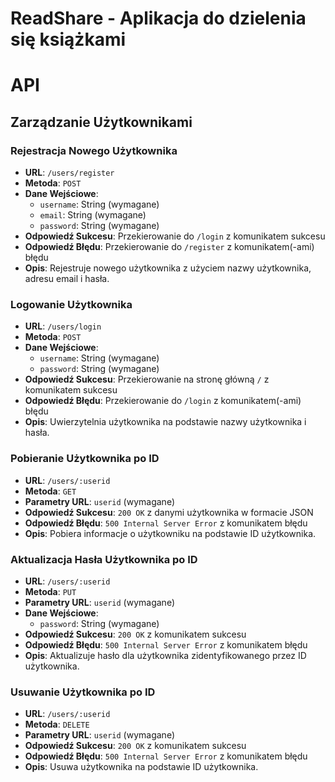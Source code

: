 # ReadShare - Aplikacja do dzielenia się książkami

# API

## Zarządzanie Użytkownikami

### Rejestracja Nowego Użytkownika
- **URL**: `/users/register`
- **Metoda**: `POST`
- **Dane Wejściowe**:
  - `username`: String (wymagane)
  - `email`: String (wymagane)
  - `password`: String (wymagane)
- **Odpowiedź Sukcesu**: Przekierowanie do `/login` z komunikatem sukcesu
- **Odpowiedź Błędu**: Przekierowanie do `/register` z komunikatem(-ami) błędu
- **Opis**: Rejestruje nowego użytkownika z użyciem nazwy użytkownika, adresu email i hasła.

### Logowanie Użytkownika
- **URL**: `/users/login`
- **Metoda**: `POST`
- **Dane Wejściowe**:
  - `username`: String (wymagane)
  - `password`: String (wymagane)
- **Odpowiedź Sukcesu**: Przekierowanie na stronę główną `/` z komunikatem sukcesu
- **Odpowiedź Błędu**: Przekierowanie do `/login` z komunikatem(-ami) błędu
- **Opis**: Uwierzytelnia użytkownika na podstawie nazwy użytkownika i hasła.

### Pobieranie Użytkownika po ID
- **URL**: `/users/:userid`
- **Metoda**: `GET`
- **Parametry URL**: `userid` (wymagane)
- **Odpowiedź Sukcesu**: `200 OK` z danymi użytkownika w formacie JSON
- **Odpowiedź Błędu**: `500 Internal Server Error` z komunikatem błędu
- **Opis**: Pobiera informacje o użytkowniku na podstawie ID użytkownika.

### Aktualizacja Hasła Użytkownika po ID
- **URL**: `/users/:userid`
- **Metoda**: `PUT`
- **Parametry URL**: `userid` (wymagane)
- **Dane Wejściowe**:
  - `password`: String (wymagane)
- **Odpowiedź Sukcesu**: `200 OK` z komunikatem sukcesu
- **Odpowiedź Błędu**: `500 Internal Server Error` z komunikatem błędu
- **Opis**: Aktualizuje hasło dla użytkownika zidentyfikowanego przez ID użytkownika.

### Usuwanie Użytkownika po ID
- **URL**: `/users/:userid`
- **Metoda**: `DELETE`
- **Parametry URL**: `userid` (wymagane)
- **Odpowiedź Sukcesu**: `200 OK` z komunikatem sukcesu
- **Odpowiedź Błędu**: `500 Internal Server Error` z komunikatem błędu
- **Opis**: Usuwa użytkownika na podstawie ID użytkownika.
